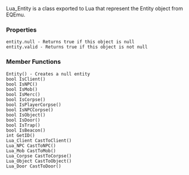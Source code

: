 Lua_Entity is a class exported to Lua that represent the Entity object from EQEmu.

### Properties
```
entity.null - Returns true if this object is null
entity.valid - Returns true if this object is not null
```

### Member Functions
```
Entity() - Creates a null entity
bool IsClient()
bool IsNPC()
bool IsMob()
bool IsMerc()
bool IsCorpse()
bool IsPlayerCorpse()
bool IsNPCCorpse()
bool IsObject()
bool IsDoor()
bool IsTrap()
bool IsBeacon()
int GetID()
Lua_Client CastToClient()
Lua_NPC CastToNPC()
Lua_Mob CastToMob()
Lua_Corpse CastToCorpse()
Lua_Object CastToObject()
Lua_Door CastToDoor()
```